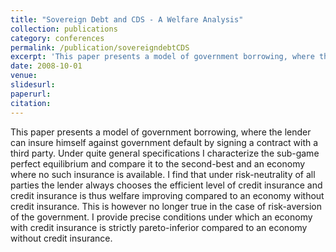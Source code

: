 ```yaml
---
title: "Sovereign Debt and CDS - A Welfare Analysis"
collection: publications
category: conferences
permalink: /publication/sovereigndebtCDS
excerpt: 'This paper presents a model of government borrowing, where the lender can insure himself against government default by signing a contract with a third party. Under quite general specifications I characterize the sub-game perfect equilibrium and compare it to the second-best and an economy where no such insurance is available. I find that under risk-neutrality of all parties the lender always chooses the efficient level of credit insurance and credit insurance is thus welfare improving compared to an economy without credit insurance. This is however no longer true in the case of risk-aversion of the government. I provide precise conditions under which an economy with credit insurance is strictly pareto-inferior compared to an economy without credit insurance.'
date: 2008-10-01
venue:
slidesurl:
paperurl:
citation:
---
```


This paper presents a model of government borrowing, where the lender can insure himself against government default by signing a contract with a third party. Under quite general specifications I characterize the sub-game perfect equilibrium and compare it to the second-best and an economy where no such insurance is available. I find that under risk-neutrality of all parties the lender always chooses the efficient level of credit insurance and credit insurance is thus welfare improving compared to an economy without credit insurance. This is however no longer true in the case of risk-aversion of the government. I provide precise conditions under which an economy with credit insurance is strictly pareto-inferior compared to an economy without credit insurance.
